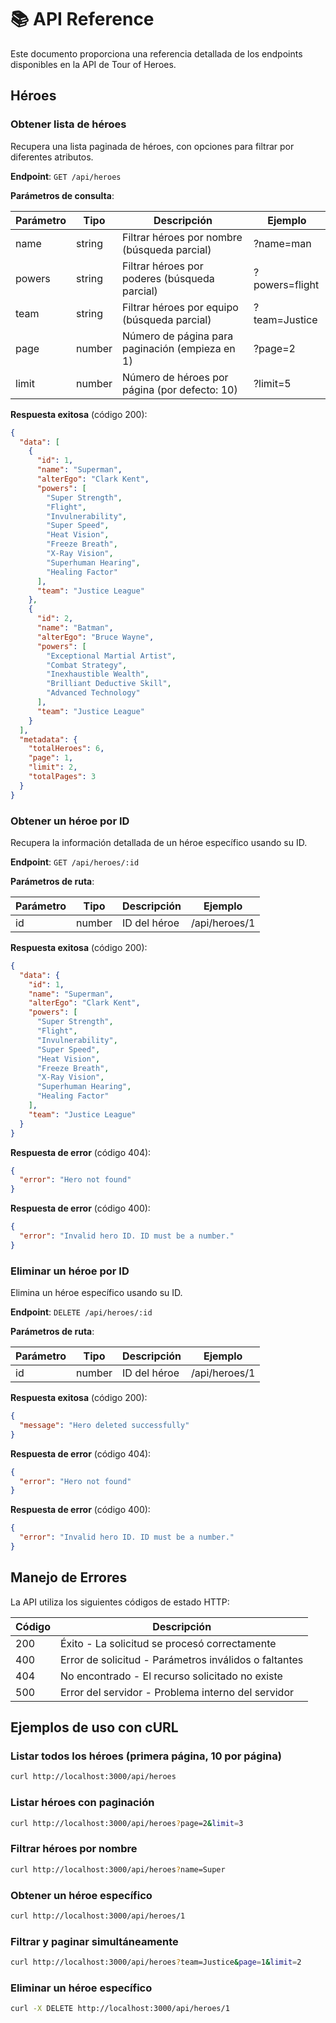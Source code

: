 # 📚 API Reference

Este documento proporciona una referencia detallada de los endpoints disponibles en la API de Tour of Heroes.

## Héroes

### Obtener lista de héroes

Recupera una lista paginada de héroes, con opciones para filtrar por diferentes atributos.

**Endpoint**: `GET /api/heroes`

**Parámetros de consulta**:

| Parámetro | Tipo   | Descripción                                           | Ejemplo                |
|-----------|--------|-------------------------------------------------------|------------------------|
| name      | string | Filtrar héroes por nombre (búsqueda parcial)          | ?name=man              |
| powers    | string | Filtrar héroes por poderes (búsqueda parcial)         | ?powers=flight         |
| team      | string | Filtrar héroes por equipo (búsqueda parcial)          | ?team=Justice          |
| page      | number | Número de página para paginación (empieza en 1)       | ?page=2                |
| limit     | number | Número de héroes por página (por defecto: 10)         | ?limit=5               |

**Respuesta exitosa** (código 200):

```json
{
  "data": [
    {
      "id": 1,
      "name": "Superman",
      "alterEgo": "Clark Kent",
      "powers": [
        "Super Strength",
        "Flight",
        "Invulnerability",
        "Super Speed",
        "Heat Vision",
        "Freeze Breath",
        "X-Ray Vision",
        "Superhuman Hearing",
        "Healing Factor"
      ],
      "team": "Justice League"
    },
    {
      "id": 2,
      "name": "Batman",
      "alterEgo": "Bruce Wayne",
      "powers": [
        "Exceptional Martial Artist",
        "Combat Strategy",
        "Inexhaustible Wealth",
        "Brilliant Deductive Skill",
        "Advanced Technology"
      ],
      "team": "Justice League"
    }
  ],
  "metadata": {
    "totalHeroes": 6,
    "page": 1,
    "limit": 2,
    "totalPages": 3
  }
}
```

### Obtener un héroe por ID

Recupera la información detallada de un héroe específico usando su ID.

**Endpoint**: `GET /api/heroes/:id`

**Parámetros de ruta**:

| Parámetro | Tipo   | Descripción      | Ejemplo   |
|-----------|--------|------------------|-----------|
| id        | number | ID del héroe     | /api/heroes/1 |

**Respuesta exitosa** (código 200):

```json
{
  "data": {
    "id": 1,
    "name": "Superman",
    "alterEgo": "Clark Kent",
    "powers": [
      "Super Strength",
      "Flight",
      "Invulnerability",
      "Super Speed",
      "Heat Vision",
      "Freeze Breath",
      "X-Ray Vision",
      "Superhuman Hearing",
      "Healing Factor"
    ],
    "team": "Justice League"
  }
}
```

**Respuesta de error** (código 404):

```json
{
  "error": "Hero not found"
}
```

**Respuesta de error** (código 400):

```json
{
  "error": "Invalid hero ID. ID must be a number."
}
```

### Eliminar un héroe por ID

Elimina un héroe específico usando su ID.

**Endpoint**: `DELETE /api/heroes/:id`

**Parámetros de ruta**:

| Parámetro | Tipo   | Descripción      | Ejemplo   |
|-----------|--------|------------------|-----------|
| id        | number | ID del héroe     | /api/heroes/1 |

**Respuesta exitosa** (código 200):

```json
{
  "message": "Hero deleted successfully"
}
```

**Respuesta de error** (código 404):

```json
{
  "error": "Hero not found"
}
```

**Respuesta de error** (código 400):

```json
{
  "error": "Invalid hero ID. ID must be a number."
}
```

## Manejo de Errores

La API utiliza los siguientes códigos de estado HTTP:

| Código | Descripción                                          |
|--------|------------------------------------------------------|
| 200    | Éxito - La solicitud se procesó correctamente        |
| 400    | Error de solicitud - Parámetros inválidos o faltantes|
| 404    | No encontrado - El recurso solicitado no existe      |
| 500    | Error del servidor - Problema interno del servidor   |

## Ejemplos de uso con cURL

### Listar todos los héroes (primera página, 10 por página)

```bash
curl http://localhost:3000/api/heroes
```

### Listar héroes con paginación

```bash
curl http://localhost:3000/api/heroes?page=2&limit=3
```

### Filtrar héroes por nombre

```bash
curl http://localhost:3000/api/heroes?name=Super
```

### Obtener un héroe específico

```bash
curl http://localhost:3000/api/heroes/1
```

### Filtrar y paginar simultáneamente

```bash
curl http://localhost:3000/api/heroes?team=Justice&page=1&limit=2
```

### Eliminar un héroe específico

```bash
curl -X DELETE http://localhost:3000/api/heroes/1
```